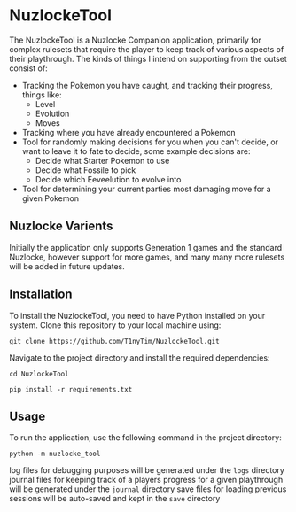 # NuzlockeTool
The NuzlockeTool is a Nuzlocke Companion application, primarily for complex rulesets that require the player to keep track of various aspects of their playthrough. The kinds of things I intend on supporting from the outset consist of:
- Tracking the Pokemon you have caught, and tracking their progress, things like:
    - Level
    - Evolution
    - Moves
- Tracking where you have already encountered a Pokemon
- Tool for randomly making decisions for you when you can't decide, or want to leave it to fate to decide, some example decisions are:
    - Decide what Starter Pokemon to use
    - Decide what Fossile to pick
    - Decide which Eeveelution to evolve into
- Tool for determining your current parties most damaging move for a given Pokemon

## Nuzlocke Varients
Initially the application only supports Generation 1 games and the standard Nuzlocke, however support for more games, and many many more rulesets will be added in future updates.

## Installation
To install the NuzlockeTool, you need to have Python installed on your system. Clone this repository to your local machine using:

`git clone https://github.com/T1nyTim/NuzlockeTool.git`

Navigate to the project directory and install the required dependencies:

`cd NuzlockeTool`

`pip install -r requirements.txt`

## Usage
To run the application, use the following command in the project directory:

`python -m nuzlocke_tool`

log files for debugging purposes will be generated under the `logs` directory
journal files for keeping track of a players progress for a given playthrough will be generated under the `journal` directory
save files for loading previous sessions will be auto-saved and kept in the `save` directory
